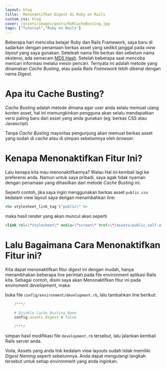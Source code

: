 ```yaml
---
layout: blog
title:  Menonaktifkan Digest di Ruby on Rails
custom_css: blog
cover: /assets/images/posts/RoRCacheBusting.jpg
tags: ["Tutorial","Ruby on Rails"]
---
```


Beberapa hari mencoba belajar Ruby dan Rails Framework, saya baru di sadarkan dengan penamaan berkas asset yang sedikit janggal pada *view layout* yang saya gunakan. Seteleah nama file berkas dan sebelum nama ekstensi, ada semacam [MD5 Hash](https://en.wikipedia.org/wiki/MD5#MD5_hashes). Setelah beberapa saat mencoba mencari informasi melalui mesin pencari. Ternyata ini adalah metode yang dinamakan *Cache Busting*, atau pada *Rails Framework* lebih dikenal dengan nama *Digest*. 

# Apa itu Cache Busting?
*Cache Busting* adalah metode dimana agar user anda selalu memuat ulang konten asset, hal ini memungkinkan pengguna akan selalu mendapatkan versi paling baru dari asset yang anda gunakan (eg: berkas CSS atau Javascript)

Tanpa *Cache Busting* mayoritas pengunjung akan memuat berkas asset yang sudah di *cache* atau di simpan sebelumnya oleh *browser*.

# Kenapa Menonaktifkan Fitur Ini?
Lalu kenapa kita mau menonaktifkannya? Walau Hal ini kembali lagi ke preferensi anda. Namun untuk saya pribadi, saya agak tidak nyaman dengan penamaan yang dihasilkan dari metode *Cache Busting* ini.

Seperti contoh, jika saya ingin menggunakan berkas asset `public.css` kedalam view layout saya dengan menambahkan line:
```ruby
<%= stylesheet_link_tag \"public\" %>
```

maka hasil render yang akan muncul akan seperti
```html
<link rel=\"stylesheet\" media=\"screen\" href=\"/assets/public.self-af04b226fd7202dfc532ce7aedb95a0128277937e90d3b3a3d35e1cce9e16886.css?body=1\" />
```


# Lalu Bagaimana Cara Menonaktifkan Fitur ini?
Kita dapat menonaktifkan fitur *digest* ini dengan mudah, hanya menambhakan beberapa line perintah pada file environment aplikasi Rails kita. Sebagai contoh, disini saya akan Menonaktifkan fitur ini pada enviroment *development*, maka:

buka file `config/environment/development.rb`, lalu tambahkan line berikut:
```ruby
    /***/

    # Disable Cache Busting Name
    config.assets.digest = false

    /***/
```

simpan hasil modifikasi file `development.rb` tersebut, lalu jalankan kembali Rails server anda.

Voila, Assets yang anda link kedalam view layouts sudah tidak memiliki *Digest Naming* seperti sebelumnya. Anda dapat mengulangi langkah tersebut untuk setiap environment yang anda inginkan.